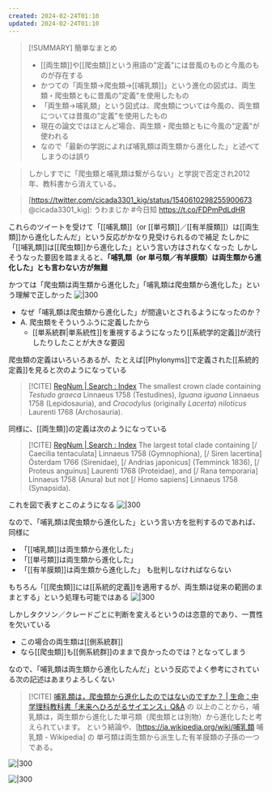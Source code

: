 ```yaml
---
created: 2024-02-24T01:10
updated: 2024-02-24T01:10
---
```


> [!SUMMARY] 簡単なまとめ
> - [[両生類]]や[[爬虫類]]という用語の"定義"には昔風のものと今風のものが存在する
> - かつての「両生類→爬虫類→[[哺乳類]]」という進化の図式は、両生類・爬虫類ともに昔風の"定義"を使用したもの
> - 「両生類→哺乳類」という図式は、爬虫類については今風の、両生類については昔風の"定義"を使用したもの
> - 現在の論文ではほとんど場合、両生類・爬虫類ともに今風の"定義"が使われる
> - なので「最新の学説によれば哺乳類は両生類から進化した」と述べてしまうのは誤り

>[https://twitter.com/tisensugimura/status/1540513327000211456 @tisensugimura]: 毎週見ているワケじゃないけど『チコちゃんに叱られる』をたまたま見ていたら「鼻の下の溝は何」で大学の先生が脊椎動物の進化という話題で「[魚類]→[両生類]→[爬虫類]→[哺乳類]」と説明していた。
>しかしすでに「爬虫類と哺乳類は繋がらない」と学説で否定され2012年、教科書から消えている。

>[https://twitter.com/cicada3301_kig/status/1540610298255900673 @cicada3301_kig]: うわまじか #今日知
>https://t.co/FDPmPdLdHR

これらのツイートを受けて「[[哺乳類]]（or [[単弓類]]／[[有羊膜類]]）は[[両生類]]から進化したんだ」という反応がかなり見受けられるので補足
 たしかに「[[哺乳類]]は[[爬虫類]]から進化した」という言い方はされなくなった
 しかしそうなった要因を踏まえると、**「哺乳類（or 単弓類／有羊膜類）は両生類から進化した」とも言わない方が無難**

かつては「爬虫類は両生類から進化した」「哺乳類は爬虫類から進化した」という理解で正しかった
![|300](https://scrapbox.io/files/62b7100149a327001d9cd95e.png)

- なぜ「哺乳類は爬虫類から進化した」が間違いとされるようになったのか？
- A. 爬虫類をそういうふうに定義したから
    - [[単系統群|単系統性]]を重視するようになったり[[系統学的定義]]が流行したりしたことが大きな要因

爬虫類の定義はいろいろあるが、たとえば[[Phylonyms]]で定義された[[系統的定義]]を見ると次のようになっている
> [!CITE] [RegNum | Search : Index](https://www.phyloregnum.org/?term=Reptilia)
> The smallest crown clade containing *Testudo graeca* Linnaeus 1758 (Testudines), *Iguana iguana* Linnaeus 1758 (Lepidosauria), and *Crocodylus* (originally *Lacerta*) *niloticus* Laurenti 1768 (Archosauria).

同様に、[[両生類]]の定義は次のようになっている
> [!CITE] [RegNum | Search : Index](https://www.phyloregnum.org/?term=Amphibia)
> The largest total clade containing [/ Caecilia tentaculata] Linnaeus 1758 (Gymnophiona), [/ Siren lacertina] Österdam 1766 (Sirenidae), [/ Andrias japonicus] (Temminck 1836), [/ Proteus anguinus] Laurenti 1768 (Proteidae), and [/ Rana temporaria] Linnaeus 1758 (Anura) but not [/ Homo sapiens] Linnaeus 1758 (Synapsida).


これを図で表すとこのようになる
![|300](https://scrapbox.io/files/62b70f9f557f55001d6d18ec.png)

なので、「哺乳類は爬虫類から進化した」という言い方を批判するのであれば、同様に
-  「[[哺乳類]]は両生類から進化した」
- 「[[単弓類]]は両生類から進化した」
- 「[[有羊膜類]]は両生類から進化した」
も批判しなければならない

もちろん「[[爬虫類]]には[[系統的定義]]を適用するが、両生類は従来の範囲のままとする」という処理も可能ではある
![|300](https://scrapbox.io/files/62b714d67a0a5e0023a48741.png)

しかしタクソン／クレードごとに判断を変えるというのは恣意的であり、一貫性を欠いている
- この場合の両生類は[[側系統群]]
- なら[[爬虫類]]も[[側系統群]]のままで良かったのでは？となってしまう

なので、「哺乳類は両生類から進化したんだ」という反応でよく参考にされている次の記述はあまりよろしくない
> [!CITE] [哺乳類は，爬虫類から進化したのではないのですか？ | 生命：中学理科教科書「未来へひろがるサイエンス」Q&A](https://www.shinko-keirin.co.jp/keirinkan/j-scie/q_a/life2_04.html) の
> 以上のことから，哺乳類は，両生類から進化した単弓類（爬虫類とは別物）から進化したと考えられています。
という結論や、[https://ja.wikipedia.org/wiki/哺乳類 哺乳類 - Wikipedia] の
> 単弓類は両生類から派生した有羊膜類の子孫の一つである。


![|300](https://scrapbox.io/files/62b82a96aa2053001f4c80d7.png)

![|300](https://scrapbox.io/files/62b82a9bb4cb35001de77c77.png)


